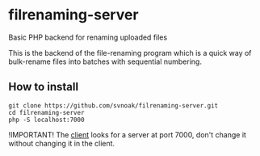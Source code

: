 # filrenaming-server
Basic PHP backend for renaming uploaded files

This is the backend of the file-renaming program which is a quick way of bulk-rename files into batches with sequential numbering.

## How to install
```
git clone https://github.com/svnoak/filrenaming-server.git
cd filrenaming-server
php -S localhost:7000
```

!IMPORTANT! The [client](https://github.com/svnoak/FiRE-CLIENT) looks for a server at port 7000, don't change it without changing it in the client.
